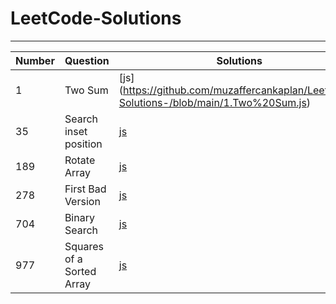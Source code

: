 # LeetCode-Solutions

---

| Number | Question                  | Solutions                                                                                                            | Difficulty |
| ------ | ------------------------- | -------------------------------------------------------------------------------------------------------------------- | ---------- |
| 1      | Two Sum                   | [js] (https://github.com/muzaffercankaplan/LeetCode-Solutions-/blob/main/1.Two%20Sum.js)                             | Easy       |
| 35     | Search inset position     | [js](https://github.com/muzaffercankaplan/LeetCode-Solutions-/blob/main/35.Search-Inset-Position.js)                 | Easy       |
| 189    | Rotate Array              | [js](https://github.com/muzaffercankaplan/LeetCode-Solutions-/blob/main/189.%20Rotate%20Array.js)                    | Medium     |
| 278    | First Bad Version         | [js](https://github.com/muzaffercankaplan/LeetCode-Solutions-/blob/main/278.First-Bad-Version.js)                    | Easy       |
| 704    | Binary Search             | [js](https://github.com/muzaffercankaplan/LeetCode-Solutions-/blob/main/704.BinarySearch.js)                         | Easy       |
| 977    | Squares of a Sorted Array | [js](https://github.com/muzaffercankaplan/LeetCode-Solutions-/blob/main/977.%20Squares%20of%20a%20Sorted%20Array.js) | Easy       |
